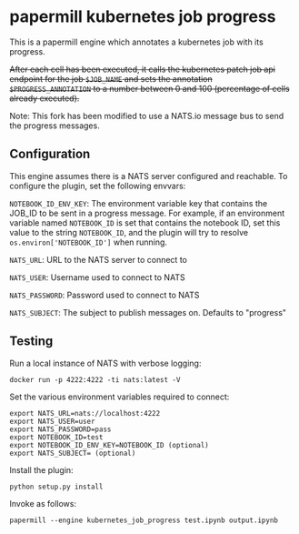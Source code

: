 # papermill kubernetes job progress

This is a papermill engine which annotates a kubernetes job with its progress.

~~After each cell has been executed, it calls the kubernetes patch job api endpoint for the job `$JOB_NAME` and sets the 
annotation `$PROGRESS_ANNOTATION` to a number between 0 and 100 (percentage of cells already executed).~~

Note: This fork has been modified to use a NATS.io message bus to send the progress messages.

## Configuration

This engine assumes there is a NATS server configured and reachable. To configure the plugin, set the following 
envvars:

`NOTEBOOK_ID_ENV_KEY`: The environment variable key that contains the JOB_ID to be sent in a progress message. For example, 
if an environment variable named `NOTEBOOK_ID` is set that contains the notebook ID, set this value to the string 
`NOTEBOOK_ID`, and the plugin will try to resolve `os.environ['NOTEBOOK_ID']` when running.

`NATS_URL`: URL to the NATS server to connect to

`NATS_USER`: Username used to connect to NATS

`NATS_PASSWORD`: Password used to connect to NATS

`NATS_SUBJECT`: The subject to publish messages on. Defaults to "progress"


## Testing

Run a local instance of NATS with verbose logging:

```
docker run -p 4222:4222 -ti nats:latest -V
```

Set the various environment variables required to connect:

```
export NATS_URL=nats://localhost:4222 
export NATS_USER=user
export NATS_PASSWORD=pass
export NOTEBOOK_ID=test
export NOTEBOOK_ID_ENV_KEY=NOTEBOOK_ID (optional)
export NATS_SUBJECT= (optional)
```

Install the plugin:

```
python setup.py install
```

Invoke as follows:

```
papermill --engine kubernetes_job_progress test.ipynb output.ipynb
```

